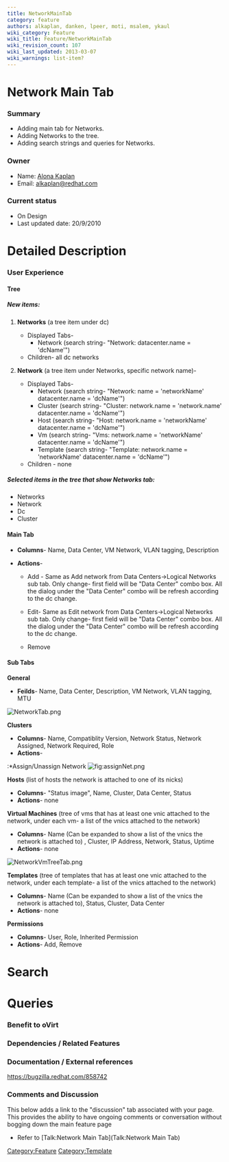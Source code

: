 ```yaml
---
title: NetworkMainTab
category: feature
authors: alkaplan, danken, lpeer, moti, msalem, ykaul
wiki_category: Feature
wiki_title: Feature/NetworkMainTab
wiki_revision_count: 107
wiki_last_updated: 2013-03-07
wiki_warnings: list-item?
---
```


# Network Main Tab

### Summary

* Adding main tab for Networks.
* Adding Networks to the tree.
* Adding search strings and queries for Networks.

### Owner

*   Name: [ Alona Kaplan](User:alkaplan)
*   Email: <alkaplan@redhat.com>

### Current status

*   On Design
*   Last updated date: 20/9/2010

# Detailed Description

### User Experience

#### Tree

##### New items:

1.  **Networks** (a tree item under dc)
    -   Displayed Tabs-
        -   Network (search string- "Network: datacenter.name = 'dcName'")
    -   Children- all dc networks

2.  **Network** (a tree item under Networks, specific network name)-
    -   Displayed Tabs-
        -   Network (search string- "Network: name = 'networkName' datacenter.name = 'dcName'")
        -   Cluster (search string- "Cluster: network.name = 'network.name' datacenter.name = 'dcName'")
        -   Host (search string- "Host: network.name = 'networkName' datacenter.name = 'dcName'")
        -   Vm (search string- "Vms: network.name = 'networkName' datacenter.name = 'dcName'")
        -   Template (search string- "Template: network.name = 'networkName' datacenter.name = 'dcName'")
    -   Children - none

##### Selected items in the tree that show Networks tab:

*   Networks
*   Network
*   Dc
*   Cluster

#### Main Tab

*   **Columns**- Name, Data Center, VM Network, VLAN tagging, Description
*   **Actions**-

    * Add - Same as Add network from Data Centers->Logical Networks sub tab. Only change- first field will be "Data Center" combo box. All the dialog under the "Data Center" combo will be refresh according to the dc change.

    * Edit- Same as Edit network from Data Centers->Logical Networks sub tab. Only change- first field will be "Data Center" combo box. All the dialog under the "Data Center" combo will be refresh according to the dc change.

    * Remove

#### Sub Tabs

**General**

*   **Feilds**- Name, Data Center, Description, VM Network, VLAN tagging, MTU

![](NetworkTab.png "NetworkTab.png")

**Clusters**

*   **Columns**- Name, Compatiblity Version, Network Status, Network Assigned, Network Required, Role
*   **Actions**-

:\*Assign/Unassign Network ![](assignNet.png "fig:assignNet.png")

**Hosts** (list of hosts the network is attached to one of its nicks)

*   **Columns**- "Status image", Name, Cluster, Data Center, Status
*   **Actions**- none

**Virtual Machines** (tree of vms that has at least one vnic attached to the network, under each vm- a list of the vnics attached to the network)

*   **Columns**- Name (Can be expanded to show a list of the vnics the network is attached to) , Cluster, IP Address, Network, Status, Uptime
*   **Actions**- none

![](NetworkVmTreeTab.png "NetworkVmTreeTab.png")

**Templates** (tree of templates that has at least one vnic attached to the network, under each template- a list of the vnics attached to the network)

*   **Columns**- Name (Can be expanded to show a list of the vnics the network is attached to), Status, Cluster, Data Center
*   **Actions**- none

**Permissions**

*   **Columns**- User, Role, Inherited Permission
*   **Actions**- Add, Remove

# Search

# Queries

### Benefit to oVirt

### Dependencies / Related Features

### Documentation / External references

<https://bugzilla.redhat.com/858742>

### Comments and Discussion

This below adds a link to the "discussion" tab associated with your page. This provides the ability to have ongoing comments or conversation without bogging down the main feature page

*   Refer to [Talk:Network Main Tab](Talk:Network Main Tab)

<Category:Feature> <Category:Template>
